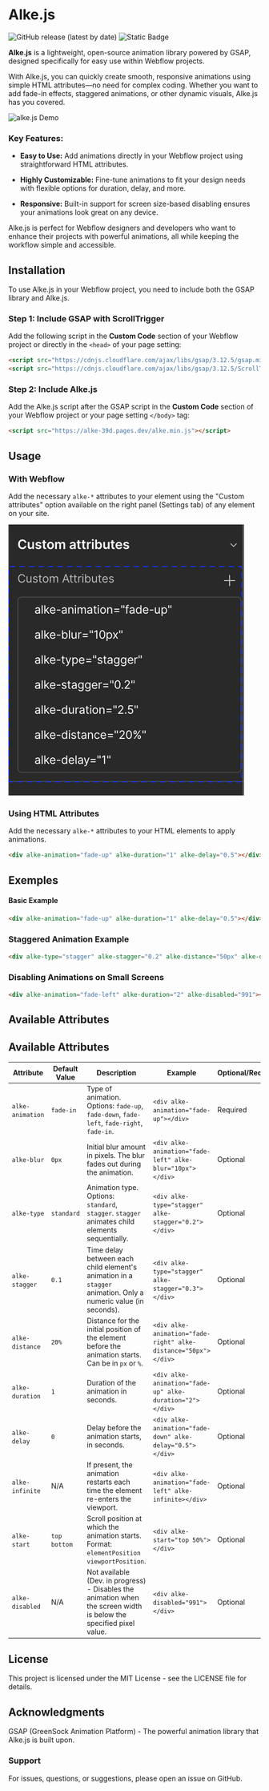# Alke.js

![GitHub release (latest by date)](https://img.shields.io/github/v/release/NicoSnts/alke)  ![Static Badge](https://img.shields.io/badge/Version-1.0.1-blue)


**Alke.js** is a lightweight, open-source animation library powered by GSAP, designed specifically for easy use within Webflow projects.

With Alke.js, you can quickly create smooth, responsive animations using simple HTML attributes—no need for complex coding. Whether you want to add fade-in effects, staggered animations, or other dynamic visuals, Alke.js has you covered.

![alke.js Demo](https://github.com/NicoSnts/Alke/blob/ded6eb15d14b36998386481391b61fa4862de280/alke-demo.gif)

### Key Features:

- **Easy to Use:** Add animations directly in your Webflow project using straightforward HTML attributes.
  
- **Highly Customizable:** Fine-tune animations to fit your design needs with flexible options for duration, delay, and more.

- **Responsive:** Built-in support for screen size-based disabling ensures your animations look great on any device.

Alke.js is perfect for Webflow designers and developers who want to enhance their projects with powerful animations, all while keeping the workflow simple and accessible.

## Installation

To use Alke.js in your Webflow project, you need to include both the GSAP library and Alke.js.

### Step 1: Include GSAP with ScrollTrigger

Add the following script in the **Custom Code** section of your Webflow project or directly in the `<head>` of your page setting:

```html
<script src="https://cdnjs.cloudflare.com/ajax/libs/gsap/3.12.5/gsap.min.js"></script>
<script src="https://cdnjs.cloudflare.com/ajax/libs/gsap/3.12.5/ScrollTrigger.min.js"></script>
```

### Step 2: Include Alke.js

Add the Alke.js script after the GSAP script in the **Custom Code** section of your Webflow project or your page setting `</body>` tag:

```html
<script src="https://alke-39d.pages.dev/alke.min.js"></script>
```

## Usage

### With Webflow

Add the necessary `alke-*` attributes to your element using the "Custom attributes" option available on the right panel (Settings tab) of any element on your site.

![Webflow Custom Attributes](https://github.com/NicoSnts/Alke/blob/69712f32660023f07c90fbe18438bfb4807d5f17/custom-attributes.png) 

### Using HTML Attributes

Add the necessary `alke-*` attributes to your HTML elements to apply animations.

```html
<div alke-animation="fade-up" alke-duration="1" alke-delay="0.5"></div>
```

## Exemples 

#### Basic Example
```html
<div alke-animation="fade-up" alke-duration="1" alke-delay="0.5"></div>
```

### Staggered Animation Example
```html
<div alke-type="stagger" alke-stagger="0.2" alke-distance="50px" alke-duration="1"></div>
```

### Disabling Animations on Small Screens
```html
<div alke-animation="fade-left" alke-duration="2" alke-disabled="991"></div>
```

## Available Attributes

## Available Attributes

| Attribute       | Default Value | Description                                                                 | Example                                                      | Optional/Required |
|-----------------|---------------|-----------------------------------------------------------------------------|--------------------------------------------------------------|-------------------|
| `alke-animation`| `fade-in`     | Type of animation. Options: `fade-up`, `fade-down`, `fade-left`, `fade-right`, `fade-in`. | `<div alke-animation="fade-up"></div>`                        | Required          |
| `alke-blur`     | `0px`         | Initial blur amount in pixels. The blur fades out during the animation.      | `<div alke-animation="fade-left" alke-blur="10px"></div>`     | Optional          |
| `alke-type`     | `standard`    | Animation type. Options: `standard`, `stagger`. `stagger` animates child elements sequentially. | `<div alke-type="stagger" alke-stagger="0.2"></div>`          | Optional          |
| `alke-stagger`  | `0.1`         | Time delay between each child element's animation in a `stagger` animation. Only a numeric value (in seconds).  | `<div alke-type="stagger" alke-stagger="0.3"></div>`          | Optional          |
| `alke-distance` | `20%`         | Distance for the initial position of the element before the animation starts. Can be in `px` or `%`. | `<div alke-animation="fade-right" alke-distance="50px"></div>`| Optional          |
| `alke-duration` | `1`           | Duration of the animation in seconds.                                        | `<div alke-animation="fade-up" alke-duration="2"></div>`      | Optional          |
| `alke-delay`    | `0`           | Delay before the animation starts, in seconds.                               | `<div alke-animation="fade-down" alke-delay="0.5"></div>`     | Optional          |
| `alke-infinite` | N/A           | If present, the animation restarts each time the element re-enters the viewport. | `<div alke-animation="fade-left" alke-infinite></div>`        | Optional          |
| `alke-start`    | `top bottom`  | Scroll position at which the animation starts. Format: `elementPosition viewportPosition`. | `<div alke-start="top 50%"></div>`                            | Optional          |
| `alke-disabled` | N/A           | Not available (Dev. in progress) - Disables the animation when the screen width is below the specified pixel value. | `<div alke-disabled="991"></div>`                             | Optional          |

## License

This project is licensed under the MIT License - see the LICENSE file for details.

## Acknowledgments

GSAP (GreenSock Animation Platform) - The powerful animation library that Alke.js is built upon.

### Support

For issues, questions, or suggestions, please open an issue on GitHub.
